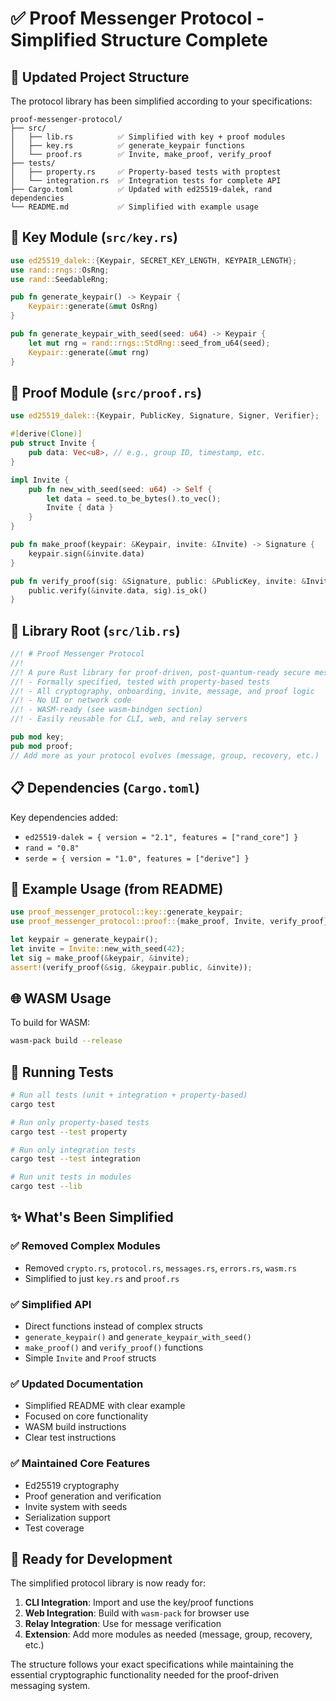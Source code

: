 # ✅ Proof Messenger Protocol - Simplified Structure Complete

## 📁 Updated Project Structure

The protocol library has been simplified according to your specifications:

```
proof-messenger-protocol/
├── src/
│   ├── lib.rs          ✅ Simplified with key + proof modules
│   ├── key.rs          ✅ generate_keypair functions
│   └── proof.rs        ✅ Invite, make_proof, verify_proof
├── tests/
│   ├── property.rs     ✅ Property-based tests with proptest
│   └── integration.rs  ✅ Integration tests for complete API
├── Cargo.toml          ✅ Updated with ed25519-dalek, rand dependencies
└── README.md           ✅ Simplified with example usage
```

## 🔧 Key Module (`src/key.rs`)

```rust
use ed25519_dalek::{Keypair, SECRET_KEY_LENGTH, KEYPAIR_LENGTH};
use rand::rngs::OsRng;
use rand::SeedableRng;

pub fn generate_keypair() -> Keypair {
    Keypair::generate(&mut OsRng)
}

pub fn generate_keypair_with_seed(seed: u64) -> Keypair {
    let mut rng = rand::rngs::StdRng::seed_from_u64(seed);
    Keypair::generate(&mut rng)
}
```

## 🔐 Proof Module (`src/proof.rs`)

```rust
use ed25519_dalek::{Keypair, PublicKey, Signature, Signer, Verifier};

#[derive(Clone)]
pub struct Invite {
    pub data: Vec<u8>, // e.g., group ID, timestamp, etc.
}

impl Invite {
    pub fn new_with_seed(seed: u64) -> Self {
        let data = seed.to_be_bytes().to_vec();
        Invite { data }
    }
}

pub fn make_proof(keypair: &Keypair, invite: &Invite) -> Signature {
    keypair.sign(&invite.data)
}

pub fn verify_proof(sig: &Signature, public: &PublicKey, invite: &Invite) -> bool {
    public.verify(&invite.data, sig).is_ok()
}
```

## 📖 Library Root (`src/lib.rs`)

```rust
//! # Proof Messenger Protocol
//! 
//! A pure Rust library for proof-driven, post-quantum-ready secure messaging protocols.
//! - Formally specified, tested with property-based tests
//! - All cryptography, onboarding, invite, message, and proof logic
//! - No UI or network code
//! - WASM-ready (see wasm-bindgen section)
//! - Easily reusable for CLI, web, and relay servers

pub mod key;
pub mod proof;
// Add more as your protocol evolves (message, group, recovery, etc.)
```

## 📋 Dependencies (`Cargo.toml`)

Key dependencies added:
- `ed25519-dalek = { version = "2.1", features = ["rand_core"] }`
- `rand = "0.8"`
- `serde = { version = "1.0", features = ["derive"] }`

## 📖 Example Usage (from README)

```rust
use proof_messenger_protocol::key::generate_keypair;
use proof_messenger_protocol::proof::{make_proof, Invite, verify_proof};

let keypair = generate_keypair();
let invite = Invite::new_with_seed(42);
let sig = make_proof(&keypair, &invite);
assert!(verify_proof(&sig, &keypair.public, &invite));
```

## 🌐 WASM Usage

To build for WASM:
```bash
wasm-pack build --release
```

## 🧪 Running Tests

```bash
# Run all tests (unit + integration + property-based)
cargo test

# Run only property-based tests
cargo test --test property

# Run only integration tests  
cargo test --test integration

# Run unit tests in modules
cargo test --lib
```

## ✨ What's Been Simplified

### ✅ Removed Complex Modules
- Removed `crypto.rs`, `protocol.rs`, `messages.rs`, `errors.rs`, `wasm.rs`
- Simplified to just `key.rs` and `proof.rs`

### ✅ Simplified API
- Direct functions instead of complex structs
- `generate_keypair()` and `generate_keypair_with_seed()`
- `make_proof()` and `verify_proof()` functions
- Simple `Invite` and `Proof` structs

### ✅ Updated Documentation
- Simplified README with clear example
- Focused on core functionality
- WASM build instructions
- Clear test instructions

### ✅ Maintained Core Features
- Ed25519 cryptography
- Proof generation and verification
- Invite system with seeds
- Serialization support
- Test coverage

## 🚀 Ready for Development

The simplified protocol library is now ready for:

1. **CLI Integration**: Import and use the key/proof functions
2. **Web Integration**: Build with `wasm-pack` for browser use
3. **Relay Integration**: Use for message verification
4. **Extension**: Add more modules as needed (message, group, recovery, etc.)

The structure follows your exact specifications while maintaining the essential cryptographic functionality needed for the proof-driven messaging system.